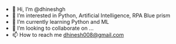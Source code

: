 - 👋 Hi, I’m @dhineshgh
- 👀 I’m interested in Python, Artificial Intelligence, RPA Blue prism
- 🌱 I’m currently learning Python and ML
- 💞️ I’m looking to collaborate on ...
- 📫 How to reach me dhinesh008@gmail.com

<!---
dhineshgh/dhineshgh is a ✨ special ✨ repository because its `README.md` (this file) appears on your GitHub profile.
You can click the Preview link to take a look at your changes.
--->

